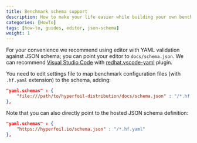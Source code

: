 ```yaml
---
title: Benchmark schema support
description: How to make your life easier while building your own benchmarks
categories: [HowTo]
tags: [how-to, guides, editor, json-schema]
weight: 1
---
```


For your convenience we recommend using editor with YAML validation against JSON schema; you can point your editor to `docs/schema.json`. We can recommend [Visual Studio Code](https://code.visualstudio.com/)
with [redhat.vscode-yaml](https://marketplace.visualstudio.com/items?itemName=redhat.vscode-yaml) plugin.


You need to edit settings file to map benchmark configuration files (with `.hf.yaml` extension) to the schema, adding:
```json
"yaml.schemas" : {
    "file:///path/to/hyperfoil-distribution/docs/schema.json" : "/*.hf.yaml"
},
```

Note that you can also directly point to the hosted JSON schema definition:
```json
"yaml.schemas" : {
    "https://hyperfoil.io/schema.json" : "/*.hf.yaml"
},
```